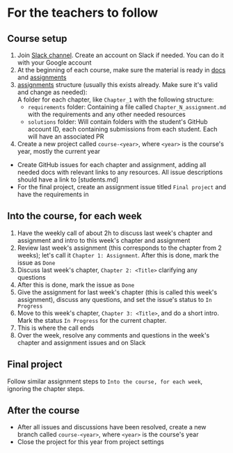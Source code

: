 # For the teachers to follow

## Course setup

1. Join [Slack channel](https://xorio.slack.com/archives/C085WSHDPLK). Create an account on Slack if needed. You can do it with your Google account
2. At the beginning of each course, make sure the material is ready in [docs](.) and [assignments](../assignments)
3. [assignments](../assignments) structure (usually this exists already. Make sure it's valid and change as needed):  
   A folder for each chapter, like `Chapter_1` with the following structure:
     - `requirements` folder: Containing a file called `Chapter_N_assignment.md` with the requirements and any other needed resources
     - `solutions` folder: Will contain folders with the student's GitHub account ID, each containing submissions from each student. Each will have an associated PR
4. Create a new project called `course-<year>`, where `<year>` is the course's year, mostly the current year
  - Create GitHub issues for each chapter and assignment, adding all needed docs with relevant links to any resources. All issue descriptions should have a link to [students.md]
  - For the final project, create an assignment issue titled `Final project` and have the requirements in 

## Into the course, for each week

1. Have the weekly call of about 2h to discuss last week's chapter and assignment and intro to this week's chapter and assignment
2. Review last week's assignment (this corresponds to the chapter from 2 weeks); let's call it `Chapter 1: Assignment`. After this is done, mark the issue as `Done`
3. Discuss last week's chapter, `Chapter 2: <Title>` clarifying any questions
4. After this is done, mark the issue as `Done`
5. Give the assignment for last week's chapter (this is called this week's assignment), discuss any questions, and set the issue's status to `In Progress`
6. Move to this week's chapter, `Chapter 3: <Title>`, and do a short intro. Mark the status `In Progress` for the current chapter.
7. This is where the call ends
8. Over the week, resolve any comments and questions in the week's chapter and assignment issues and on Slack

## Final project

Follow similar assignment steps to `Into the course, for each week`, ignoring the chapter steps.

## After the course

- After all issues and discussions have been resolved, create a new branch called `course-<year>`, where `<year>` is the course's year
- Close the project for this year from project settings
